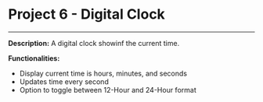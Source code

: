 # Project 6 - Digital Clock
---
**Description:**
A digital clock showinf the current time.

**Functionalities:**
*   Display current time is hours, minutes, and seconds
*   Updates time every second
*   Option to toggle between 12-Hour and 24-Hour format